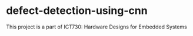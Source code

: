 # defect-detection-using-cnn
This project is a part of ICT730: Hardware Designs for Embedded Systems
